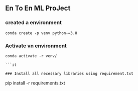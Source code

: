 ## En To En ML ProJect

### created a environment

```
conda create -p venv python-=3.8

```

### Activate vn environment

````
conda activate -r venv/

```it

### Install all necessary libraries using requirement.txt

````

pip install -r requirements.txt

```

```
